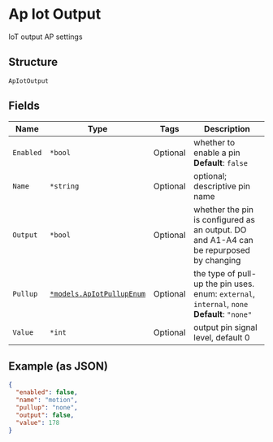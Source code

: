 
# Ap Iot Output

IoT output AP settings

## Structure

`ApIotOutput`

## Fields

| Name | Type | Tags | Description |
|  --- | --- | --- | --- |
| `Enabled` | `*bool` | Optional | whether to enable a pin<br>**Default**: `false` |
| `Name` | `*string` | Optional | optional; descriptive pin name |
| `Output` | `*bool` | Optional | whether the pin is configured as an output. DO and A1-A4 can be repurposed by changing |
| `Pullup` | [`*models.ApIotPullupEnum`](../../doc/models/ap-iot-pullup-enum.md) | Optional | the type of pull-up the pin uses. enum: `external`, `internal`, `none`<br>**Default**: `"none"` |
| `Value` | `*int` | Optional | output pin signal level, default 0 |

## Example (as JSON)

```json
{
  "enabled": false,
  "name": "motion",
  "pullup": "none",
  "output": false,
  "value": 178
}
```

